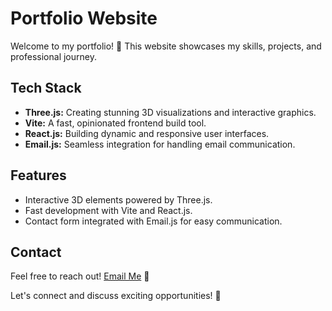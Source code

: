 # Portfolio Website

Welcome to my portfolio! 🚀 This website showcases my skills, projects, and professional journey.

## Tech Stack

- **Three.js:** Creating stunning 3D visualizations and interactive graphics.
- **Vite:** A fast, opinionated frontend build tool.
- **React.js:** Building dynamic and responsive user interfaces.
- **Email.js:** Seamless integration for handling email communication.

## Features

- Interactive 3D elements powered by Three.js.
- Fast development with Vite and React.js.
- Contact form integrated with Email.js for easy communication.

## Contact

Feel free to reach out! [Email Me](mailto:surajj.verma7@gmail.com) 📧

Let's connect and discuss exciting opportunities! 🌟
